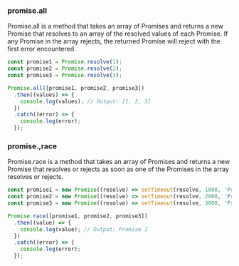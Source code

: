### promise.all

Promise.all is a method that takes an array of Promises and returns a new Promise that resolves to an array of the resolved values of each Promise. If any Promise in the array rejects, the returned Promise will reject with the first error encountered.
```js
const promise1 = Promise.resolve(1);
const promise2 = Promise.resolve(2);
const promise3 = Promise.resolve(3);

Promise.all([promise1, promise2, promise3])
  .then((values) => {
    console.log(values); // Output: [1, 2, 3]
  })
  .catch((error) => {
    console.log(error);
  });

```

### promise.,race
Promise.race is a method that takes an array of Promises and returns a new Promise that resolves or rejects as soon as one of the Promises in the array resolves or rejects.
```js
const promise1 = new Promise((resolve) => setTimeout(resolve, 1000, 'Promise 1'));
const promise2 = new Promise((resolve) => setTimeout(resolve, 2000, 'Promise 2'));
const promise3 = new Promise((resolve) => setTimeout(resolve, 3000, 'Promise 3'));

Promise.race([promise1, promise2, promise3])
  .then((value) => {
    console.log(value); // Output: Promise 1
  })
  .catch((error) => {
    console.log(error);
  });
```